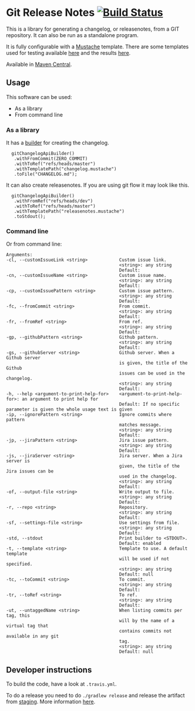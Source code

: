 # Git Release Notes [![Build Status](https://travis-ci.org/tomasbjerre/git-changelog.svg?branch=master)](https://travis-ci.org/tomasbjerre/git-changelog)

This is a library for generating a changelog, or releasenotes, from a GIT repository. It can also be run as a standalone program.

It is fully configurable with a [Mustache](http://mustache.github.io/) template. There are some templates used for testing available [here](https://github.com/tomasbjerre/git-changelog/tree/master/src/test/resources/templates) and the results [here](https://github.com/tomasbjerre/git-changelog/tree/master/src/test/resources/assertions).

Available in [Maven Central](http://search.maven.org/#search%7Cga%7C1%7Cg%3A%22se.bjurr.gitchangelog%22).

## Usage
This software can be used:
 * As a library
 * From command line

### As a library

It has a [builder](https://github.com/tomasbjerre/git-changelog/blob/master/src/main/java/se/bjurr/gitchangelog/api/GitChangelogApi.java) for creating the changelog.

```
  gitChangelogApiBuilder()
   .withFromCommit(ZERO_COMMIT)
   .withToRef("refs/heads/master")
   .withTemplatePath("changelog.mustache")
   .toFile("CHANGELOG.md");
```

It can also create releasenotes. If you are using git flow it may look like this.

```
  gitChangelogApiBuilder()
   .withFromRef("refs/heads/dev")
   .withToRef("refs/heads/master")
   .withTemplatePath("releasenotes.mustache")
   .toStdout();
```

### Command line
Or from command line:
```
Arguments:
-cl, --customIssueLink <string>            Custom issue link.
                                           <string>: any string
                                           Default: 
-cn, --customIssueName <string>            Custom issue name.
                                           <string>: any string
                                           Default: 
-cp, --customIssuePattern <string>         Custom issue pattern.
                                           <string>: any string
                                           Default: 
-fc, --fromCommit <string>                 From commit.
                                           <string>: any string
                                           Default: 
-fr, --fromRef <string>                    From ref.
                                           <string>: any string
                                           Default: 
-gp, --githubPattern <string>              Github pattern.
                                           <string>: any string
                                           Default: 
-gs, --githubServer <string>               Github server. When a Github server 
                                           is given, the title of the Github 
                                           issues can be used in the changelog.
                                           <string>: any string
                                           Default: 
-h, --help <argument-to-print-help-for>    <argument-to-print-help-for>: an argument to print help for
                                           Default: If no specific parameter is given the whole usage text is given
-ip, --ignorePattern <string>              Ignore commits where pattern 
                                           matches message.
                                           <string>: any string
                                           Default: 
-jp, --jiraPattern <string>                Jira issue pattern.
                                           <string>: any string
                                           Default: 
-js, --jiraServer <string>                 Jira server. When a Jira server is 
                                           given, the title of the Jira issues can be 
                                           used in the changelog.
                                           <string>: any string
                                           Default: 
-of, --output-file <string>                Write output to file.
                                           <string>: any string
                                           Default: 
-r, --repo <string>                        Repository.
                                           <string>: any string
                                           Default: 
-sf, --settings-file <string>              Use settings from file.
                                           <string>: any string
                                           Default: 
-std, --stdout                             Print builder to <STDOUT>.
                                           Default: enabled
-t, --template <string>                    Template to use. A default template 
                                           will be used if not specified.
                                           <string>: any string
                                           Default: null
-tc, --toCommit <string>                   To commit.
                                           <string>: any string
                                           Default: 
-tr, --toRef <string>                      To ref.
                                           <string>: any string
                                           Default: 
-ut, --untaggedName <string>               When listing commits per tag, this 
                                           will by the name of a virtual tag that 
                                           contains commits not available in any git 
                                           tag.
                                           <string>: any string
                                           Default: null
```

## Developer instructions

To build the code, have a look at `.travis.yml`.

To do a release you need to do `./gradlew release` and release the artifact from [staging](https://oss.sonatype.org/#stagingRepositories). More information [here](http://central.sonatype.org/pages/releasing-the-deployment.html).
